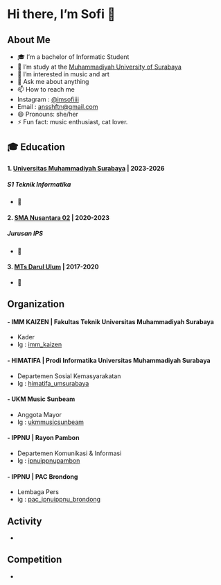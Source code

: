 # Hi there, I’m Sofi 👋
## About Me
- 🎓 I’m a bachelor of Informatic Student
- 🏫 I’m study at the [Muhammadiyah University of Surabaya](https://www.um-surabaya.ac.id/)
- 👀 I’m interested in music and art
- 💬 Ask me about anything
- 📫 How to reach me
- Instagram : [@imsofiiii](https://www.instagram.com/im_sofiiii_/profilecard/?igsh=MTRzMW84MDNtNHExNw==)
- Email : ansshftn@gmail.com
- 😄 Pronouns: she/her
- ⚡ Fun fact: music enthusiast, cat lover.

## 🎓 Education
#### 1. [Universitas Muhammadiyah Surabaya](https://www.um-surabaya.ac.id/) | 2023-2026
##### S1 Teknik Informatika
- 📍 

#### 2. [SMA Nusantara 02]() | 2020-2023
##### Jurusan IPS
- 📍 

#### 3. [MTs Darul Ulum]() | 2017-2020
- 📍 

## Organization
#### - IMM KAIZEN | Fakultas Teknik Universitas Muhammadiyah Surabaya
- Kader
- Ig : [imm_kaizen](https://www.instagram.com/imm_kaizen/profilecard/?igsh=MTZ0Z29ic2pxMDk2Ng==)

#### - HIMATIFA | Prodi Informatika Universitas Muhammadiyah Surabaya
- Departemen Sosial Kemasyarakatan
- Ig : [himatifa_umsurabaya](https://www.instagram.com/himatifa_umsurabaya/profilecard/?igsh=MXJ3bW01ZDBpb3dx)

#### - UKM Music Sunbeam
- Anggota Mayor
- Ig : [ukmmusicsunbeam](https://www.instagram.com/ukmmusiksunbeam/profilecard/?igsh=ZnM5N2dneTlhZmMx)

#### - IPPNU | Rayon Pambon
- Departemen Komunikasi & Informasi
- Ig : [ipnuippnupambon](https://www.instagram.com/ipnuippnupambon/profilecard/?igsh=MWdnOWloOTI2M2h3Zg==)

#### - IPPNU | PAC Brondong
- Lembaga Pers
- ig : [pac_ipnuippnu_brondong](https://www.instagram.com/pac_ipnuippnu_brondong/profilecard/?igsh=MXgzMHRzNWV6OW8yYQ==)


## Activity
-
## Competition
- 
